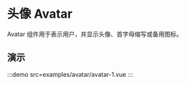 # 头像 Avatar

Avatar 组件用于表示用户，并显示头像、首字母缩写或备用图标。

## 演示

:::demo src=examples/avatar/avatar-1.vue :::
